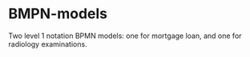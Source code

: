 # BMPN-models
Two level 1 notation BPMN models: one for mortgage loan, and one for radiology examinations.
